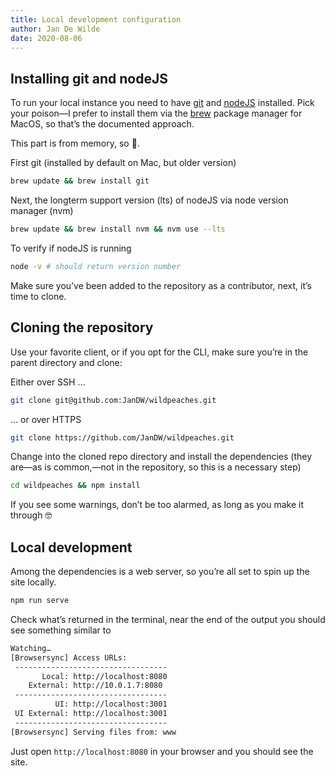 ```yaml
---
title: Local development configuration
author: Jan De Wilde
date: 2020-08-06
---
```


## Installing git and nodeJS
To run your local instance you need to have [git](https://git-scm.com/download/) and [nodeJS](https://nodejs.org/en/download/)
installed. Pick your poison—I prefer to install them via the [brew](https://brew.sh/) package manager for MacOS, so that’s the documented approach.

This part is from memory, so 🤞.

First git (installed by default on Mac, but older version)
```bash
brew update && brew install git
```

Next, the longterm support version (lts) of nodeJS via node version manager (nvm)
```bash
brew update && brew install nvm && nvm use --lts
```

To verify if nodeJS is running
```bash
node -v # should return version number
```

Make sure you’ve been added to the repository as a contributor, next, it’s time to clone.

## Cloning the repository
Use your favorite client, or if you opt for the CLI, make sure you’re in the parent directory and clone:

Either over SSH … 
```bash
git clone git@github.com:JanDW/wildpeaches.git
```

… or over HTTPS
```bash
git clone https://github.com/JanDW/wildpeaches.git
```

Change into the cloned repo directory and install the dependencies (they are—as is common,—not in the repository, so this is a necessary step)
```bash
cd wildpeaches && npm install
```

If you see some warnings, don’t be too alarmed, as long as you make it through 🤓

## Local development
Among the dependencies is a web server, so you’re all set to spin up the site locally.

```bash
npm run serve
```

Check what’s returned in the terminal, near the end of the output you should see something similar to
```bash
Watching…
[Browsersync] Access URLs:
 ----------------------------------
       Local: http://localhost:8080
    External: http://10.0.1.7:8080
 ----------------------------------
          UI: http://localhost:3001
 UI External: http://localhost:3001
 ----------------------------------
[Browsersync] Serving files from: www
```

Just open `http://localhost:8080` in your browser and you should see the site.



